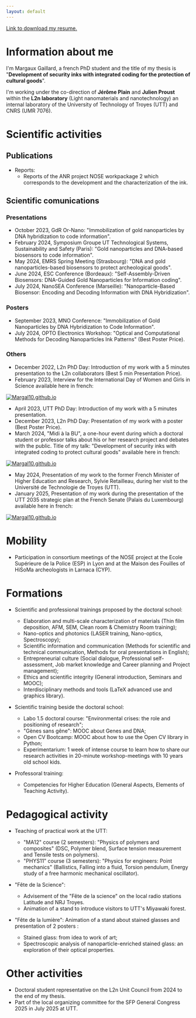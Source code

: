 ```yaml
---
layout: default
---
```


[Link to download my resume.](https://github.com/Margal10/Margal10.github.io/files/10278796/CV-MargauxGaillard.pdf)


# Information about me

I'm Margaux Gaillard, a french PhD student and the title of my thesis is "**Development of security inks with integrated coding for the protection of cultural goods**".

I'm working under the co-direction of **Jérôme Plain** and **Julien Proust** within the **L2n laboratory** (Light nanomaterials and nanotechnology) an internal laboratory of the University of Technology of Troyes (UTT) and CNRS (UMR 7076).

# Scientific activities
## Publications

- Reports:
  - Reports of the ANR project NOSE workpackage 2 which corresponds to the development and the characterization of the ink.


## Scientific comunications
### Presentations
- ⁠October 2023, GdR Or-Nano: "Immobilization of gold nanoparticles by DNA hybridization to code information".
- February 2024, ⁠Symposium Groupe UT Technological Systems, Sustainability and Safety (Paris): "Gold nanoparticles and DNA-based biosensors to code information".
- May 2024, EMRS Spring Meeting (Strasbourg): "DNA and gold nanoparticles-based biosensors to protect archeological goods".
- June 2024, ESC Conference (Bordeaux): "Self-Assembly-Driven Biosensors: DNA-Guided Gold Nanoparticles for Information coding".
- July 2024, NanoSEA Conference (Marseille): "Nanoparticle-Based Biosensor: Encoding and Decoding Information with DNA Hybridization".

### Posters
- September 2023, MNO Conference: "Immobilization of Gold Nanoparticles by DNA Hybridization to Code Information".
- July 2024, OPTO Electronics Workshop: "Optical and Computational Methods for Decoding Nanoparticles Ink Patterns" (Best Poster Price).

### Others
- December 2022, L2n PhD Day: Introduction of my work with a 5 minutes presentation to the L2n collaborators (Best 5 min Presentation Price).
- February 2023, Interview for the International Day of Women and Girls in Science available here in french:

[![Margal10.github.io](http://img.youtube.com/vi/MfxxFB5UjuY/0.jpg)](http://www.youtube.com/watch?v=MfxxFB5UjuY "Interview de Margaux Gaillard, Doctorante à l'UTT")

- April 2023, UTT PhD Day: Introduction of my work with a 5 minutes presentation.
- December 2023, L2n PhD Day: Presentation of my work with a poster (Best Poster Price).
- March 2024, "Midi à la BU", a one-hour event during which a doctoral student or professor talks about his or her research project and debates with the public. Title of my talk: "Development of security inks with integrated coding to protect cultural goods" available here in french:

[![Margal10.github.io](http://img.youtube.com/vi/Zjcx1oAYnYA/0.jpg)](http://www.youtube.com/watch?v=Zjcx1oAYnYA "Les midis à la BU avec Margaux Gaillard, Doctorante UTT")

- May 2024, Presentation of my work to the former French Minister of Higher Education and Research, Sylvie Retailleau, during her visit to the Université de Technologie de Troyes (UTT).
- January 2025, Presentation of my work during the presentation of the UTT 2035 strategic plan at the French Senate (Palais du Luxembourg) available here in french:

[![Margal10.github.io](http://img.youtube.com/vi/ziSD8Tcm-4c/0.jpg)](https://youtu.be/ziSD8Tcm-4c "UTT2035 au Sénat")


# Mobility

- Participation in consortium meetings of the NOSE project at the Ecole Supérieure de la Police (ESP) in Lyon and at the Maison des Fouilles of HiSoMa archeologists in Larnaca (CYP).
  

# Formations

- Scientific and professional trainings proposed by the doctoral school:
  - Elaboration and multi-scale characterization of materials (Thin film deposition, AFM, SEM, Clean room & Chemistry Room training);
  - Nano-optics and photonics (LASER training, Nano-optics, Spectroscopy);
  - Scientific information and communication (Methods for scientific and technical communication, Methods for oral presentations in English);
  - Entrepreneurial culture (Social dialogue, Professional self-assessment, Job market knowledge and Career planning and Project management);
  - Ethics and scientific integrity (General introduction, Seminars and MOOC);
  - Interdisciplinary methods and tools (LaTeX advanced use and graphics library).
    

- Scientific training beside the doctoral school:
  - Labo 1.5 doctoral course: "Environmental crises: the role and positioning of research";
  - "Gènes sans gêne": MOOC about Genes and DNA;
  - Open CV Bootcamp: MOOC about how to use the Open CV library in Python;
  - Experimentarium: 1 week of intense course to learn how to share our research activities in 20-minute workshop-meetings with 10 years old school kids.
    

-  Professoral training:
      - Competencies for Higher Education (General Aspects, Elements of Teaching Activity).


# Pedagogical activity

- Teaching of practical work at the UTT:
  - "MA12" course (2 semesters): "Physics of polymers and composites" (DSC, Polymer blend, Surface tension measurement and Tensile tests on polymers).
  - "PHYS11" course (3 semesters): "Physics for engineers: Point mechanics" (Ballistics, Falling into a fluid, Torsion pendulum, Energy study of a free harmonic mechanical oscillator).

- "Fête de la Science":
  - Advisement of the "Fête de la science" on the local radio stations Latitude and NRJ Troyes.
  - Animation of a stand to introduce visitors to UTT's Miyawaki forest.
 
- "Fête de la lumière": Animation of a stand about stained glasses and presentation of 2 posters :
    - Stained glass: from idea to work of art;
    - Spectroscopic analysis of nanoparticle-enriched stained glass: an exploration of their optical properties.
  

# Other activities
- Doctoral student representative on the L2n Unit Council from 2024 to the end of my thesis.
- Part of the local organizing committee for the SFP General Congress 2025 in July 2025 at UTT.

